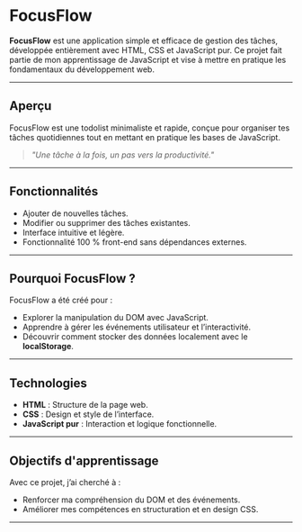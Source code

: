 # FocusFlow  

**FocusFlow** est une application simple et efficace de gestion des tâches, développée entièrement avec HTML, CSS et JavaScript pur. Ce projet fait partie de mon apprentissage de JavaScript et vise à mettre en pratique les fondamentaux du développement web.  

---

## Aperçu  

FocusFlow est une todolist minimaliste et rapide, conçue pour organiser tes tâches quotidiennes tout en mettant en pratique les bases de JavaScript.  
> *"Une tâche à la fois, un pas vers la productivité."*  

---

## Fonctionnalités  
- Ajouter de nouvelles tâches.  
- Modifier ou supprimer des tâches existantes.  
- Interface intuitive et légère.  
- Fonctionnalité 100 % front-end sans dépendances externes.  

---

## Pourquoi FocusFlow ?  

FocusFlow a été créé pour :  
- Explorer la manipulation du DOM avec JavaScript.  
- Apprendre à gérer les événements utilisateur et l’interactivité.  
- Découvrir comment stocker des données localement avec le **localStorage**.  

---

## Technologies  

- **HTML** : Structure de la page web.  
- **CSS** : Design et style de l’interface.  
- **JavaScript pur** : Interaction et logique fonctionnelle.  

---

## Objectifs d'apprentissage  

Avec ce projet, j’ai cherché à :  
- Renforcer ma compréhension du DOM et des événements.  
- Améliorer mes compétences en structuration et en design CSS.  
---